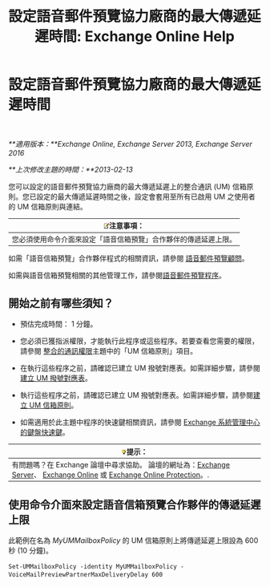 ﻿---
title: '設定語音郵件預覽協力廠商的最大傳遞延遲時間: Exchange Online Help'
TOCTitle: 設定語音郵件預覽協力廠商的最大傳遞延遲時間
ms:assetid: c9a07f6d-6f7f-4036-9a4a-d668d21e2c76
ms:mtpsurl: https://technet.microsoft.com/zh-tw/library/Ff630928(v=EXCHG.150)
ms:contentKeyID: 51409243
ms.date: 05/23/2018
mtps_version: v=EXCHG.150
ms.translationtype: MT
---

# 設定語音郵件預覽協力廠商的最大傳遞延遲時間

 

_**適用版本：**Exchange Online, Exchange Server 2013, Exchange Server 2016_

_**上次修改主題的時間：**2013-02-13_

您可以設定的語音郵件預覽協力廠商的最大傳遞延遲上的整合通訊 (UM) 信箱原則。您已設定的最大傳遞延遲時間之後，設定會套用至所有已啟用 UM 之使用者的 UM 信箱原則與連結。

<table>
<thead>
<tr class="header">
<th><img src="images/Bb124558.note(EXCHG.150).gif" title="注意事項" alt="注意事項" />注意事項：</th>
</tr>
</thead>
<tbody>
<tr class="odd">
<td>您必須使用命令介面來設定「語音信箱預覽」合作夥伴的傳遞延遲上限。</td>
</tr>
</tbody>
</table>


如需「語音信箱預覽」合作夥伴程式的相關資訊，請參閱 [語音郵件預覽顧問](voice-mail-preview-advisor-exchange-2013-help.md)。

如需與語音信箱預覽相關的其他管理工作，請參閱[語音郵件預覽程序](voice-mail-preview-procedures-exchange-2013-help.md)。

## 開始之前有哪些須知？

  - 預估完成時間： 1 分鐘。

  - 您必須已獲指派權限，才能執行此程序或這些程序。若要查看您需要的權限，請參閱 [整合的通訊權限](unified-messaging-permissions-exchange-2013-help.md)主題中的「UM 信箱原則」項目。

  - 在執行這些程序之前，請確認已建立 UM 撥號對應表。如需詳細步驟，請參閱[建立 UM 撥號對應表](create-a-um-dial-plan-exchange-2013-help.md)。

  - 執行這些程序之前，請確認已建立 UM 撥號對應表。如需詳細步驟，請參閱[建立 UM 信箱原則](create-a-um-mailbox-policy-exchange-2013-help.md)。

  - 如需適用於此主題中程序的快速鍵相關資訊，請參閱 [Exchange 系統管理中心的鍵盤快速鍵](keyboard-shortcuts-in-the-exchange-admin-center-exchange-online-protection-help.md)。

<table>
<thead>
<tr class="header">
<th><img src="images/Bb124558.tip(EXCHG.150).gif" title="提示" alt="提示" />提示：</th>
</tr>
</thead>
<tbody>
<tr class="odd">
<td>有問題嗎？在 Exchange 論壇中尋求協助。 論壇的網址為：<a href="https://go.microsoft.com/fwlink/p/?linkid=60612">Exchange Server</a>、 <a href="https://go.microsoft.com/fwlink/p/?linkid=267542">Exchange Online</a> 或 <a href="https://go.microsoft.com/fwlink/p/?linkid=285351">Exchange Online Protection</a>。.</td>
</tr>
</tbody>
</table>


## 使用命令介面來設定語音信箱預覽合作夥伴的傳遞延遲上限

此範例在名為 *MyUMMailboxPolicy* 的 UM 信箱原則上將傳遞延遲上限設為 600 秒 (10 分鐘)。

    Set-UMMailboxPolicy -identity MyUMMailboxPolicy - VoiceMailPreviewPartnerMaxDeliveryDelay 600

